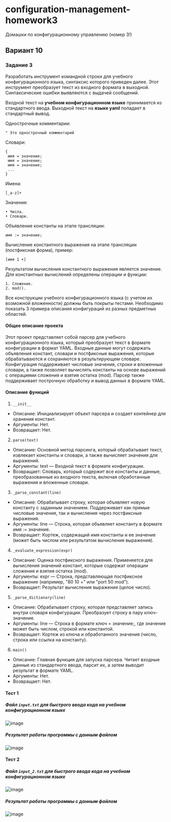 # configuration-management-homework3
Домашки по конфигурационному управлению (номер 3!)
## Вариант 10
### Задание 3

Разработать инструмент командной строки для учебного конфигурационного
языка, синтаксис которого приведен далее. Этот инструмент преобразует текст из
входного формата в выходной. Синтаксические ошибки выявляются с выдачей
сообщений.

Входной текст на **учебном конфигурационном языке** принимается из
стандартного ввода. Выходной текст на **языке yaml** попадает в стандартный
вывод.

Однострочные комментарии:
```
" Это однострочный комментарий
```

Словари:
```
{
 имя = значение;
 имя = значение;
 имя = значение;
 ...
}
```

Имена:
```
[_a-z]+
```

Значения:
```
• Числа.
• Словари.
```

Объявление константы на этапе трансляции:
```
имя := значение;
```

Вычисление константного выражения на этапе трансляции (постфиксная
форма), пример:
```
[имя 1 +]
```

Результатом вычисления константного выражения является значение.
Для константных вычислений определены операции и функции:
```
1. Сложение.
2. mod().
```
   
Все конструкции учебного конфигурационного языка (с учетом их
возможной вложенности) должны быть покрыты тестами. Необходимо показать 3
примера описания конфигураций из разных предметных областей.

#### Общее описание проекта

Этот проект представляет собой парсер для учебного конфигурационного языка, который преобразует текст в формате конфигурации в формат YAML. Входные данные могут содержать объявления констант, словари и постфиксные выражения, которые обрабатываются и сохраняются в результирующем словаре. Конфигурация поддерживает числовые значения, строки и вложенные словари, а также позволяет вычислять константы на основе выражений с операциями сложения и взятия остатка (mod). Парсер также поддерживает построчную обработку и вывод данных в формате YAML.

#### Описание функций

1. `__init__`
  - Описание: Инициализирует объект парсера и создает контейнер для хранения констант.
  - Аргументы: Нет.
  - Возвращает: Нет.

2. `parse(text)`
 - Описание: Основной метод парсинга, который обрабатывает текст, извлекает константы и словари, а также вычисляет значения для выражений.
 - Аргументы: text — Входной текст в формате конфигурации.
 - Возвращает: Словарь, который содержит все константы и данные, преобразованные из входного текста, включая обработанные выражения и вложенные словари.
 
3. `_parse_constant(line)`
 - Описание: Обрабатывает строку, которая объявляет новую константу с заданным значением. Поддерживает как прямые числовые значения, так и вычисления через постфиксные выражения.
 - Аргументы: line — Строка, которая объявляет константу в формате имя := значение.
 - Возвращает: Кортеж, содержащий имя константы и ее значение (может быть числом или результатом вычисления выражения).

4. `_evaluate_expression(expr)`
 - Описание: Оценка постфиксного выражения. Применяется для вычисления значений констант, которые содержат операции сложения и взятия остатка (mod).
 - Аргументы: expr — Строка, представляющая постфиксное выражение (например, "80 10 +" или "port 50 mod").
 - Возвращает: Результат вычисления выражения (целое число).

5. `_parse_dictionary(line)`
 - Описание: Обрабатывает строку, которая представляет запись внутри словаря конфигурации. Преобразует строку в пару ключ-значение.
 - Аргументы: line — Строка в формате ключ = значение;, где значение может быть числом, строкой или константой.
 - Возвращает: Кортеж из ключа и обработанного значения (число, строка или ссылка на константу).

6. `main()`
 - Описание: Главная функция для запуска парсера. Читает входные данные из стандартного ввода, парсит их, а затем выводит результат в формате YAML.
 - Аргументы: Нет.
 - Возвращает: Нет.

#### Тест 1

##### Файл `input.txt` для быстрого ввода кода на учебном конфигурационном языке
![image](https://github.com/user-attachments/assets/00c8e98a-05cf-4e6b-a312-9f85e379bac5)
##### Результат работы программы с данным файлом
![image](https://github.com/user-attachments/assets/680821b4-7fbe-4e26-9cf8-66fee34e7d0d)

#### Тест 2
##### Файл `input_2.txt` для быстрого ввода кода на учебном конфигурационном языке
![image](https://github.com/user-attachments/assets/281609de-3130-463d-b834-939086f2fd1a)
##### Результат работы программы с данным файлом
![image](https://github.com/user-attachments/assets/f0d55da2-75a5-4a6d-91d5-f60b1504c9aa)




